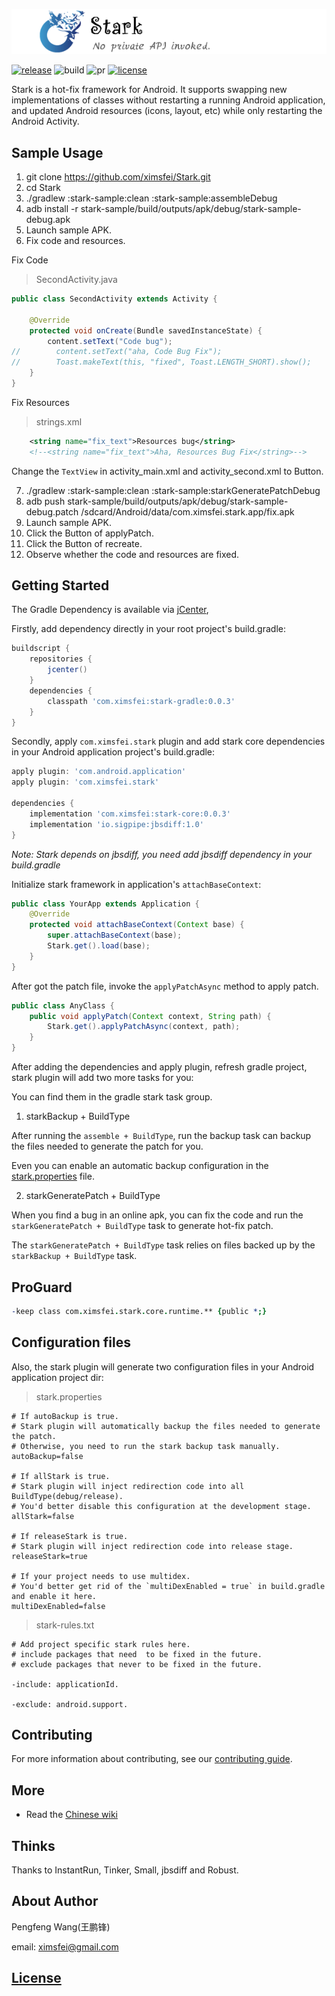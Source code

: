 ![logo](logo.png)

[![release](https://img.shields.io/badge/release-0.0.3-green.svg)](http://jcenter.bintray.com/com/ximsfei/stark)
![build](https://img.shields.io/badge/build-passing-green.svg)
![pr](https://img.shields.io/badge/PRs-welcome-blue.svg)
[![license](https://img.shields.io/badge/license-Apache--2.0-blue.svg)](#license)

Stark is a hot-fix framework for Android. It supports swapping new implementations of classes without restarting a running Android application, and updated Android resources (icons, layout, etc) while only restarting the Android Activity.

## Sample Usage

1. git clone https://github.com/ximsfei/Stark.git
2. cd Stark
3. ./gradlew :stark-sample:clean :stark-sample:assembleDebug
4. adb install -r stark-sample/build/outputs/apk/debug/stark-sample-debug.apk
5. Launch sample APK.
6. Fix code and resources.

Fix Code

> SecondActivity.java

```java
public class SecondActivity extends Activity {

    @Override
    protected void onCreate(Bundle savedInstanceState) {
        content.setText("Code bug");
//        content.setText("aha, Code Bug Fix");
//        Toast.makeText(this, "fixed", Toast.LENGTH_SHORT).show();
    }
}
```

Fix Resources

> strings.xml

```xml
    <string name="fix_text">Resources bug</string>
    <!--<string name="fix_text">Aha, Resources Bug Fix</string>-->
```

Change the `TextView` in activity_main.xml and activity_second.xml to Button.

7. ./gradlew :stark-sample:clean :stark-sample:starkGeneratePatchDebug
8. adb push stark-sample/build/outputs/apk/debug/stark-sample-debug.patch /sdcard/Android/data/com.ximsfei.stark.app/fix.apk
9. Launch sample APK.
10. Click the Button of applyPatch.
11. Click the Button of recreate.
12. Observe whether the code and resources are fixed.

## Getting Started

The Gradle Dependency is available via [jCenter](https://bintray.com/pengfeng/ximsfei),

Firstly, add dependency directly in your root project's build.gradle:

```gradle
buildscript {
    repositories {
        jcenter()
    }
    dependencies {
        classpath 'com.ximsfei:stark-gradle:0.0.3'
    }
}
```

Secondly, apply `com.ximsfei.stark` plugin and add stark core dependencies in your Android application project's build.gradle:

```gradle
apply plugin: 'com.android.application'
apply plugin: 'com.ximsfei.stark'

dependencies {
    implementation 'com.ximsfei:stark-core:0.0.3'
    implementation 'io.sigpipe:jbsdiff:1.0'
}
```

*Note: Stark depends on jbsdiff, you need add jbsdiff dependency in your build.gradle*

Initialize stark framework in application's `attachBaseContext`:

```java
public class YourApp extends Application {
    @Override
    protected void attachBaseContext(Context base) {
        super.attachBaseContext(base);
        Stark.get().load(base);
    }
}
```

After got the patch file, invoke the `applyPatchAsync` method to apply patch.

```java
public class AnyClass {
    public void applyPatch(Context context, String path) {
        Stark.get().applyPatchAsync(context, path);
    }
}
```

After adding the dependencies and apply plugin, refresh gradle project, stark plugin will add two more tasks for you:

You can find them in the gradle stark task group.

1. starkBackup + BuildType

After running the `assemble + BuildType`, run the backup task can backup the files needed to generate the patch for you.

Even you can enable an automatic backup configuration in the [stark.properties](#configuration-files) file. 

2. starkGeneratePatch + BuildType

When you find a bug in an online apk, you can fix the code and run the `starkGeneratePatch + BuildType` task to generate hot-fix patch.

The `starkGeneratePatch + BuildType` task relies on files backed up by the `starkBackup + BuildType` task.

## ProGuard

```pro
-keep class com.ximsfei.stark.core.runtime.** {public *;}
```

## Configuration files

Also, the stark plugin will generate two configuration files in your Android application project dir:

> stark.properties

```properties
# If autoBackup is true.
# Stark plugin will automatically backup the files needed to generate the patch.
# Otherwise, you need to run the stark backup task manually.
autoBackup=false

# If allStark is true.
# Stark plugin will inject redirection code into all BuildType(debug/release).
# You'd better disable this configuration at the development stage.
allStark=false

# If releaseStark is true.
# Stark plugin will inject redirection code into release stage.
releaseStark=true

# If your project needs to use multidex.
# You'd better get rid of the `multiDexEnabled = true` in build.gradle and enable it here.
multiDexEnabled=false
```

> stark-rules.txt

```text
# Add project specific stark rules here.
# include packages that need  to be fixed in the future.
# exclude packages that never to be fixed in the future.

-include: applicationId.

-exclude: android.support.
```

## Contributing

For more information about contributing, see our [contributing guide](CONTRIBUTING.md).

## More

* Read the [Chinese wiki](https://github.com/ximsfei/Stark/wiki)

## Thinks

Thanks to InstantRun, Tinker, Small, jbsdiff and Robust.

## About Author

Pengfeng Wang(王鹏锋)

email: ximsfei@gmail.com

## [License](LICENSE)
